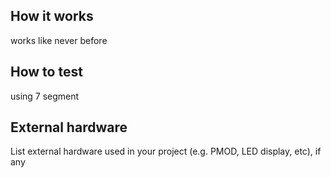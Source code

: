 <!---

This file is used to generate your project datasheet. Please fill in the information below and delete any unused
sections.

You can also include images in this folder and reference them in the markdown. Each image must be less than
512 kb in size, and the combined size of all images must be less than 1 MB.
-->

## How it works

works like never before

## How to test

using 7 segment 

## External hardware

List external hardware used in your project (e.g. PMOD, LED display, etc), if any
